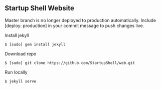 ## Startup Shell Website

Master branch is no longer deployed to production automatically.
Include [deploy: production] in your commit message to push changes live.

Install jekyll

`$ [sudo] gem install jekyll`

Download repo

`$ [sudo] git clone https://github.com/StartupShell/web.git`

Run locally

`$ jekyll serve`
